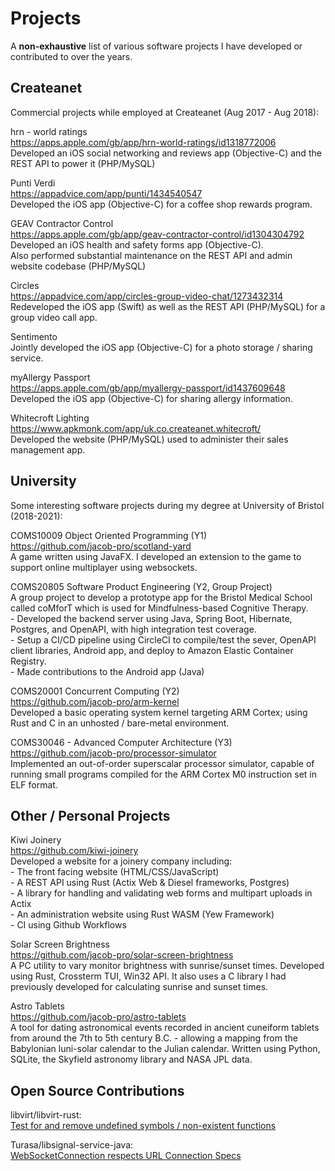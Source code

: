 # Projects

A **non-exhaustive** list of various software projects I have developed or contributed to over the years.

## Createanet

Commercial projects while employed at Createanet (Aug 2017 - Aug 2018):

hrn - world ratings \
<https://apps.apple.com/gb/app/hrn-world-ratings/id1318772006> \
Developed an iOS social networking and reviews app (Objective-C) and the REST API to power it (PHP/MySQL)

Punti Verdi \
<https://appadvice.com/app/punti/1434540547> \
Developed the iOS app (Objective-C) for a coffee shop rewards program.

GEAV Contractor Control \
<https://apps.apple.com/gb/app/geav-contractor-control/id1304304792> \
Developed an iOS health and safety forms app (Objective-C). \
Also performed substantial maintenance on the REST API and admin website codebase (PHP/MySQL)

Circles \
<https://appadvice.com/app/circles-group-video-chat/1273432314> \
Redeveloped the iOS app (Swift) as well as the REST API (PHP/MySQL) for a group video call app.

Sentimento \
Jointly developed the iOS app (Objective-C) for a photo storage / sharing service.

myAllergy Passport \
<https://apps.apple.com/gb/app/myallergy-passport/id1437609648> \
Developed the iOS app (Objective-C) for sharing allergy information.

Whitecroft Lighting \
<https://www.apkmonk.com/app/uk.co.createanet.whitecroft/> \
Developed the website (PHP/MySQL) used to administer their sales management app.

## University

Some interesting software projects during my degree at University of Bristol (2018-2021):

COMS10009 Object Oriented Programming (Y1) \
<https://github.com/jacob-pro/scotland-yard> \
A game written using JavaFX. I developed an extension to the game to support online multiplayer using websockets.

COMS20805 Software Product Engineering (Y2, Group Project) \
A group project to develop a prototype app for the Bristol Medical School called coMforT which is used for Mindfulness-based Cognitive Therapy. \
\- Developed the backend server using Java, Spring Boot, Hibernate, Postgres, and OpenAPI, with high integration test coverage. \
\- Setup a CI/CD pipeline using CircleCI to compile/test the sever, OpenAPI client libraries,  Android app, and deploy to Amazon Elastic Container Registry. \
\- Made contributions to the Android app (Java)

COMS20001 Concurrent Computing (Y2) \
<https://github.com/jacob-pro/arm-kernel> \
Developed a basic operating system kernel targeting ARM Cortex;
using Rust and C in an unhosted / bare-metal environment.

COMS30046 - Advanced Computer Architecture (Y3) \
<https://github.com/jacob-pro/processor-simulator> \
Implemented an out-of-order superscalar processor simulator, capable of running small programs compiled
for the ARM Cortex M0 instruction set in ELF format.

## Other / Personal Projects

Kiwi Joinery \
<https://github.com/kiwi-joinery> \
Developed a website for a joinery company including: \
\- The front facing website (HTML/CSS/JavaScript) \
\- A REST API using Rust (Actix Web & Diesel frameworks, Postgres) \
\- A library for handling and validating web forms and multipart uploads in Actix \
\- An administration website using Rust WASM (Yew Framework) \
\- CI using Github Workflows

Solar Screen Brightness \
<https://github.com/jacob-pro/solar-screen-brightness> \
A PC utility to vary monitor brightness with sunrise/sunset times.
Developed using Rust, Crossterm TUI, Win32 API.
It also uses a C library I had previously developed for calculating sunrise and sunset times.

Astro Tablets \
<https://github.com/jacob-pro/astro-tablets> \
A tool for dating astronomical events recorded in ancient cuneiform tablets from around the 7th to 5th
century B.C. - allowing a mapping from the Babylonian luni-solar calendar to the Julian calendar.
Written using Python, SQLite, the Skyfield astronomy library and NASA JPL data.

## Open Source Contributions

libvirt/libvirt-rust: \
[Test for and remove undefined symbols / non-existent functions](https://gitlab.com/libvirt/libvirt-rust/-/merge_requests/14)

Turasa/libsignal-service-java: \
[WebSocketConnection respects URL Connection Specs](https://github.com/Turasa/libsignal-service-java/pull/28)

